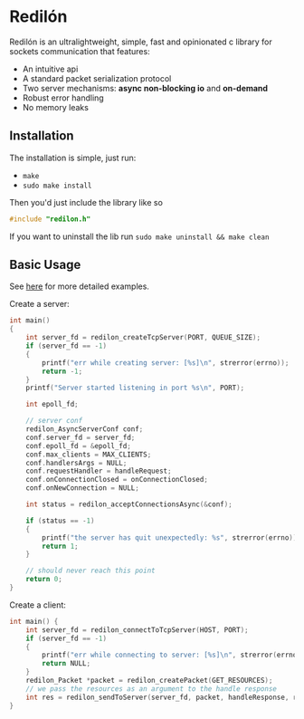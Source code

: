 # Redilón

Redilón is an ultralightweight, simple, fast and opinionated c library for sockets communication that features:

-   An intuitive api
-   A standard packet serialization protocol
-   Two server mechanisms: **async non-blocking io** and **on-demand**
-   Robust error handling
-   No memory leaks

## Installation

The installation is simple, just run:

-   `make`
-   `sudo make install`

Then you'd just include the library like so

```c
#include "redilon.h"
```

If you want to uninstall the lib run `sudo make uninstall && make clean`

## Basic Usage

See [here](./examples/) for more detailed examples.

Create a server:

```c
int main()
{
    int server_fd = redilon_createTcpServer(PORT, QUEUE_SIZE);
    if (server_fd == -1)
    {
        printf("err while creating server: [%s]\n", strerror(errno));
        return -1;
    }
    printf("Server started listening in port %s\n", PORT);

    int epoll_fd;

    // server conf
    redilon_AsyncServerConf conf;
    conf.server_fd = server_fd;
    conf.epoll_fd = &epoll_fd;
    conf.max_clients = MAX_CLIENTS;
    conf.handlersArgs = NULL;
    conf.requestHandler = handleRequest;
    conf.onConnectionClosed = onConnectionClosed;
    conf.onNewConnection = NULL;

    int status = redilon_acceptConnectionsAsync(&conf);

    if (status == -1)
    {
        printf("the server has quit unexpectedly: %s", strerror(errno));
        return 1;
    }

    // should never reach this point
    return 0;
}

```

Create a client:

```c
int main() {
    int server_fd = redilon_connectToTcpServer(HOST, PORT);
    if (server_fd == -1)
    {
        printf("err while connecting to server: [%s]\n", strerror(errno));
        return NULL;
    }
    redilon_Packet *packet = redilon_createPacket(GET_RESOURCES);
    // we pass the resources as an argument to the handle response
    int res = redilon_sendToServer(server_fd, packet, handleResponse, resources);
}
```
